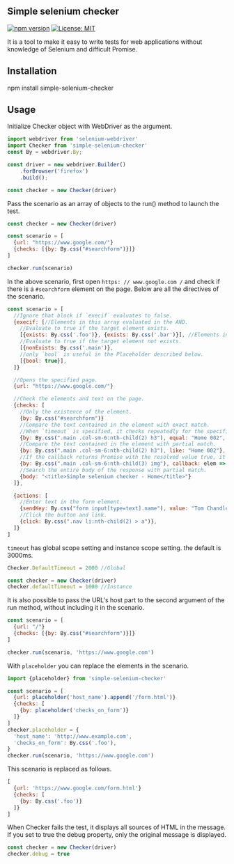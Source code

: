 ## Simple selenium checker

[![npm version](https://badge.fury.io/js/simple-selenium-checker.svg)](https://badge.fury.io/js/simple-selenium-checker)
[![License: MIT](https://img.shields.io/badge/License-MIT-yellow.svg)](https://opensource.org/licenses/MIT)

It is a tool to make it easy to write tests for web applications without knowledge of Selenium and difficult Promise.

## Installation

npm install simple-selenium-checker

## Usage

Initialize Checker object with WebDriver as the argument.

```js
import webdriver from 'selenium-webdriver'
import Checker from 'simple-selenium-checker'
const By = webdriver.By;

const driver = new webdriver.Builder()
    .forBrowser('firefox')
    .build();

const checker = new Checker(driver)
```

Pass the scenario as an array of objects to the run() method to launch the test.

```js
const checker = new Checker(driver)

const scenario = [
  {url: "https://www.google.com/"}
  {checks: [{by: By.css("#searchform")}]}
]

checker.run(scenario)
```

In the above scenario, first open `https: // www.google.com /` and check if there is a `#searchform` element on the page. Below are all the directives of the scenario.

```js
const scenario = [
  //Ignore that block if `execif` evaluates to false.
  {execif: [//Elements in this array evaluated in the AND.
    //Evaluate to true if the target element exists.
    [{exists: By.css('.foo')}, {exists: By.css('.bar')}], //Elements in this array evaluated in the OR.
    //Evaluate to true if the target element not exists.
    [{nonExists: By.css('.main')},
    //only `bool` is useful in the Placeholder described below.
    [{bool: true}],
  ]}

  //Opens the specified page.
  {url: "https://www.google.com/"}

  //Check the elements and text on the page.
  {checks: [
    //Only the existence of the element.
    {by: By.css("#searchform")}
    //Compare the text contained in the element with exact match.
    //When `timeout` is specified, it checks repeatedly for the specified milliseconds until the target element is visible.
    {by: By.css(".main .col-sm-6:nth-child(2) h3"), equal: "Home 002", timeout: 1000},
    //Compare the text contained in the element with partial match.
    {by: By.css(".main .col-sm-6:nth-child(2) h3"), like: "Home 002"},
    //If the callback returns Promise with the resolved value true, it succeeds and fails if it returns Promise with false.
    {by: By.css(".main .col-sm-6:nth-child(3) img"), callback: elem => elem.getAttribute("alt").then(alt => alt == "Home alt 003")},
    //Search the entire body of the response with partial match.
    {body: "<title>Simple selenium checker - Home</title>"}
  ]},

  {actions: [
    //Enter text in the form element.
    {sendKey: By.css("form input[type=text].name"), value: "Tom Chandler"},
    //Click the button and link.
    {click: By.css(".nav li:nth-child(2) > a")},
  ]}
]
```

`timeout` has global scope setting and instance scope setting. the default is 3000ms.

```js
Checker.DefaultTimeout = 2000 //Global

const checker = new Checker(driver)
checker.defaultTimeout = 1000 //Instance
```

It is also possible to pass the URL's host part to the second argument of the run method, without including it in the scenario.

```js
const scenario = [
  {url: "/"}
  {checks: [{by: By.css("#searchform")}]}
]

checker.run(scenario, 'https://www.google.com')
```

With `placeholder` you can replace the elements in the scenario.

```js
import {placeholder} from 'simple-selenium-checker'

const scenario = [
  {url: placeholder('host_name').append('/form.html')}
  {checks: [
    {by: placeholder('checks_on_form')}
  ]}
]
checker.placeholder = {
  'host_name': 'http://www.example.com',
  'checks_on_form': By.css('.foo'),
}
checker.run(scenario, 'https://www.google.com')
```

This scenario is replaced as follows.

```js
[
  {url: 'https://www.google.com/form.html'}
  {checks: [
    {by: By.css('.foo')}
  ]}
]
```

When Checker fails the test, it displays all sources of HTML in the message. If you set to true the debug property, only the original message is displayed.


```js
const checker = new Checker(driver)
checker.debug = true
```
